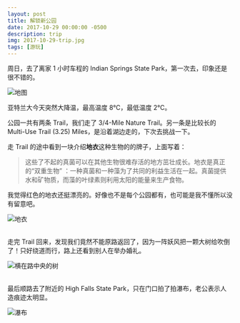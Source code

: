```yaml
---
layout: post
title: 解锁新公园
date: 2017-10-29 00:00:00 -0500
description: trip
img: 2017-10-29-trip.jpg
tags: [游玩]
---
```



周日，去了离家 1 小时车程的 Indian Springs State Park，第一次去，印象还是很不错的。

![地图]({{site.baseurl}}/assets/img/content/Indian-Springs-State-Park/IMG_4354.PNG)


亚特兰大今天突然大降温，最高温度 8°C，最低温度 2°C。

公园一共有两条 Trail，我们走了 3/4-Mile Nature Trail。另一条是比较长的 Multi-Use Trail (3.25) Miles，是沿着湖边走的，下次去挑战一下。


走 Trail 的途中看到一块介绍**地衣**这种生物的的牌子，上面写着：

> 这些了不起的真菌可以在其他生物很难存活的地方茁壮成长。地衣是真正的“双重生物” ：一种真菌和一种藻为了共同的利益生活在一起。真菌提供水和矿物质，而藻的叶绿素则利用太阳的能量来生产食物。
>

我觉得红色的地衣还挺漂亮的。好像也不是每个公园都有，也可能是我不懂所以没有留意吧。


![地衣]({{site.baseurl}}/assets/img/content/Indian-Springs-State-Park/IMG_4341.JPG)

<br>
走完 Trail 回来，发现我们竟然不能原路返回了，因为一阵妖风把一颗大树给吹倒了！只好绕道而行，路上还看到别人在举办婚礼。


![横在路中央的树]({{site.baseurl}}/assets/img/content/Indian-Springs-State-Park/IMG_4345.jpg)

<br>
最后顺路去了附近的 High Falls State Park，只在门口拍了拍瀑布，老公表示人造痕迹太明显。

![瀑布]({{site.baseurl}}/assets/img/content/Indian-Springs-State-Park/IMG_4347.jpg)



<br>

